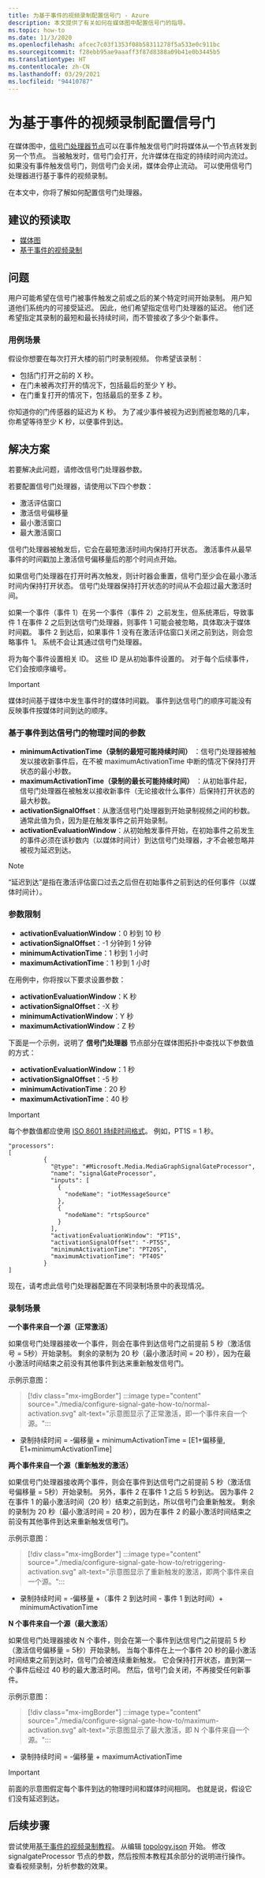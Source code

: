 ```yaml
---
title: 为基于事件的视频录制配置信号门 - Azure
description: 本文提供了有关如何在媒体图中配置信号门的指导。
ms.topic: how-to
ms.date: 11/3/2020
ms.openlocfilehash: afcec7c03f1353f08b58311278f5a533e0c911bc
ms.sourcegitcommit: f28ebb95ae9aaaff3f87d8388a09b41e0b3445b5
ms.translationtype: HT
ms.contentlocale: zh-CN
ms.lasthandoff: 03/29/2021
ms.locfileid: "94410787"
---
```

# <a name="configure-a-signal-gate-for-event-based-video-recording"></a>为基于事件的视频录制配置信号门

在媒体图中，[信号门处理器节点](media-graph-concept.md#signal-gate-processor)可以在事件触发信号门时将媒体从一个节点转发到另一个节点。 当被触发时，信号门会打开，允许媒体在指定的持续时间内流过。 如果没有事件触发信号门，则信号门会关闭，媒体会停止流动。 可以使用信号门处理器进行基于事件的视频录制。

在本文中，你将了解如何配置信号门处理器。

## <a name="suggested-prereading"></a>建议的预读取
-   [媒体图](media-graph-concept.md)
-   [基于事件的视频录制](event-based-video-recording-concept.md)


## <a name="problem"></a>问题
用户可能希望在信号门被事件触发之前或之后的某个特定时间开始录制。 用户知道他们系统内的可接受延迟。 因此，他们希望指定信号门处理器的延迟。 他们还希望指定其录制的最短和最长持续时间，而不管接收了多少个新事件。
 
### <a name="use-case-scenario"></a>用例场景
假设你想要在每次打开大楼的前门时录制视频。 你希望该录制： 

- 包括门打开之前的 X 秒。 
- 在门未被再次打开的情况下，包括最后的至少 Y 秒。 
- 在门重复打开的情况下，包括最后的至多 Z 秒。 
 
你知道你的门传感器的延迟为 K 秒。 为了减少事件被视为迟到而被忽略的几率，你希望等待至少 K 秒，以便事件到达。


## <a name="solution"></a>解决方案

若要解决此问题，请修改信号门处理器参数。

若要配置信号门处理器，请使用以下四个参数：
- 激活评估窗口
- 激活信号偏移量
- 最小激活窗口
- 最大激活窗口

信号门处理器被触发后，它会在最短激活时间内保持打开状态。 激活事件从最早事件的时间戳加上激活信号偏移量后的那个时间点开始。 

如果信号门处理器在打开时再次触发，则计时器会重置，信号门至少会在最小激活时间内保持打开状态。 信号门处理器保持打开状态的时间从不会超过最大激活时间。 

如果一个事件（事件 1）在另一个事件（事件 2）之前发生，但系统滞后，导致事件 1 在事件 2 之后到达信号门处理器，则事件 1 可能会被忽略，具体取决于媒体时间戳。 事件 2 到达后，如果事件 1 没有在激活评估窗口关闭之前到达，则会忽略事件 1。 系统不会让其通过信号门处理器。 

将为每个事件设置相关 ID。 这些 ID 是从初始事件设置的。 对于每个后续事件，它们会按顺序编号。

> [!IMPORTANT]
> 媒体时间基于媒体中发生事件时的媒体时间戳。 事件到达信号门的顺序可能没有反映事件按媒体时间到达的顺序。


### <a name="parameters-based-on-the-physical-time-that-events-arrive-at-the-signal-gate"></a>基于事件到达信号门的物理时间的参数

* **minimumActivationTime（录制的最短可能持续时间）** ：信号门处理器被触发以接收新事件后，在不被 maximumActivationTime 中断的情况下保持打开状态的最小秒数。
* **maximumActivationTime（录制的最长可能持续时间）** ：从初始事件起，信号门处理器在被触发以接收新事件（无论接收什么事件）后保持打开状态的最大秒数。
* **activationSignalOffset**：从激活信号门处理器到开始录制视频之间的秒数。 通常此值为负，因为是在触发事件之前开始录制。
* **activationEvaluationWindow**：从初始触发事件开始，在初始事件之前发生的事件必须在该秒数内（以媒体时间计）到达信号门处理器，才不会被忽略并被视为延迟到达。

> [!NOTE]
> “延迟到达”是指在激活评估窗口过去之后但在初始事件之前到达的任何事件（以媒体时间计）。

### <a name="limits-of-parameters"></a>参数限制

* **activationEvaluationWindow**：0 秒到 10 秒
* **activationSignalOffset**：-1 分钟到 1 分钟
* **minimumActivationTime**：1 秒到 1 小时
* **maximumActivationTime**：1 秒到 1 小时


在用例中，你将按以下要求设置参数：

* **activationEvaluationWindow**：K 秒
* **activationSignalOffset**：-X 秒
* **minimumActivationWindow**：Y 秒
* **maximumActivationWindow**：Z 秒


下面是一个示例，说明了 **信号门处理器** 节点部分在媒体图拓扑中查找以下参数值的方式：
* **activationEvaluationWindow**：1 秒
* **activationSignalOffset**：-5 秒
* **minimumActivationTime**：20 秒
* **maximumActivationTime**：40 秒

> [!IMPORTANT]
> 每个参数值都应使用 [ISO 8601 持续时间格式](https://en.wikipedia.org/wiki/ISO_8601#Durations
)。 例如，PT1S = 1 秒。


```
"processors":              
[
          {
            "@type": "#Microsoft.Media.MediaGraphSignalGateProcessor",
            "name": "signalGateProcessor",
            "inputs": [
              {
                "nodeName": "iotMessageSource"
              },
              {
                "nodeName": "rtspSource"
              }
            ],
            "activationEvaluationWindow": "PT1S",
            "activationSignalOffset": "-PT5S",
            "minimumActivationTime": "PT20S",
            "maximumActivationTime": "PT40S"
          }
]
```


现在，请考虑此信号门处理器配置在不同录制场景中的表现情况。

### <a name="recording-scenarios"></a>录制场景

**一个事件来自一个源（正常激活）**

如果信号门处理器接收一个事件，则会在事件到达信号门之前提前 5 秒（激活信号 = 5秒）开始录制。 剩余的录制为 20 秒（最小激活时间 = 20 秒），因为在最小激活时间结束之前没有其他事件到达来重新触发信号门。

示例示意图：
> [!div class="mx-imgBorder"]
> :::image type="content" source="./media/configure-signal-gate-how-to/normal-activation.svg" alt-text="示意图显示了正常激活，即一个事件来自一个源。":::

* 录制持续时间 = -偏移量 + minimumActivationTime = [E1+偏移量, E1+minimumActivationTime]


**两个事件来自一个源（重新触发的激活）**

如果信号门处理器接收两个事件，则会在事件到达信号门之前提前 5 秒（激活信号偏移量 = 5秒）开始录制。 另外，事件 2 在事件 1 之后 5 秒到达。 因为事件 2 在事件 1 的最小激活时间（20 秒）结束之前到达，所以信号门会重新触发。 剩余的录制为 20 秒（最小激活时间 = 20 秒），因为在事件 2 的最小激活时间结束之前没有其他事件到达来重新触发信号门。

示例示意图：
> [!div class="mx-imgBorder"]
> :::image type="content" source="./media/configure-signal-gate-how-to/retriggering-activation.svg" alt-text="示意图显示了重新触发的激活，即两个事件来自一个源。":::

* 录制持续时间 = -偏移量 +（事件 2 到达时间 - 事件 1 到达时间）+ minimumActivationTime


**N 个事件来自一个源（最大激活）**

如果信号门处理器接收 N 个事件，则会在第一个事件到达信号门之前提前 5 秒（激活信号偏移量 = 5秒）开始录制。 当每个事件在上一个事件 20 秒的最小激活时间结束之前到达时，信号门会被连续重新触发。 它会保持打开状态，直到第一个事件后经过 40 秒的最大激活时间。 然后，信号门会关闭，不再接受任何新事件。

示例示意图：
> [!div class="mx-imgBorder"]
> :::image type="content" source="./media/configure-signal-gate-how-to/maximum-activation.svg" alt-text="示意图显示了最大激活，即 N 个事件来自一个源。":::
 
* 录制持续时间 = -偏移量 + maximumActivationTime

> [!IMPORTANT]
> 前面的示意图假定每个事件到达的物理时间和媒体时间相同。 也就是说，假设它们没有延迟到达。

## <a name="next-steps"></a>后续步骤

尝试使用[基于事件的视频录制教程](event-based-video-recording-tutorial.md)。 从编辑 [topology.json](https://raw.githubusercontent.com/Azure/live-video-analytics/master/MediaGraph/topologies/evr-hubMessage-assets/topology.json) 开始。 修改 signalgateProcessor 节点的参数，然后按照本教程其余部分的说明进行操作。 查看视频录制，分析参数的效果。



